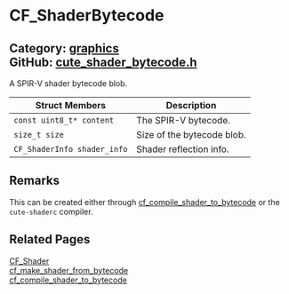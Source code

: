 [//]: # (This file is automatically generated by Cute Framework's docs parser.)
[//]: # (Do not edit this file by hand!)
[//]: # (See: https://github.com/RandyGaul/cute_framework/blob/master/samples/docs_parser.cpp)
[](../header.md ':include')

# CF_ShaderBytecode

Category: [graphics](/api_reference?id=graphics)  
GitHub: [cute_shader_bytecode.h](https://github.com/RandyGaul/cute_framework/blob/master/include/cute_shader_bytecode.h)  
---

A SPIR-V shader bytecode blob.

Struct Members | Description
--- | ---
`const uint8_t* content` | The SPIR-V bytecode.
`size_t size` | Size of the bytecode blob.
`CF_ShaderInfo shader_info` | Shader reflection info.

## Remarks

This can be created either through [cf_compile_shader_to_bytecode](/graphics/cf_compile_shader_to_bytecode.md) or the `cute-shaderc` compiler.

## Related Pages

[CF_Shader](/graphics/cf_shader.md)  
[cf_make_shader_from_bytecode](/graphics/cf_make_shader_from_bytecode.md)  
[cf_compile_shader_to_bytecode](/graphics/cf_compile_shader_to_bytecode.md)  

